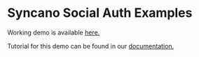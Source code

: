 # Syncano Social Auth Examples

Working demo is available [here.](http://syncano-social-auth.herokuapp.com/)

Tutorial for this demo can be found in our [documentation.](http://docs.syncano.io/docs/twitter-social-authentication-js)
